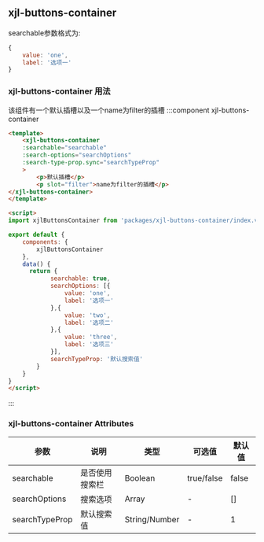 <script>
    import baseVue from './import.js'

    export default baseVue
</script>
## xjl-buttons-container
searchable参数格式为:
```js
{
    value: 'one',
    label: '选项一'
}
```
### xjl-buttons-container 用法
该组件有一个默认插槽以及一个name为filter的插槽
:::component xjl-buttons-container
```html
<template>
    <xjl-buttons-container 
    :searchable="searchable" 
    :search-options="searchOptions"
    :search-type-prop.sync="searchTypeProp"
    >
        <p>默认插槽</p>
        <p slot="filter">name为filter的插槽</p>
</xjl-buttons-container>
</template>

<script>
import xjlButtonsContainer from 'packages/xjl-buttons-container/index.vue'

export default {
    components: {
        xjlButtonsContainer
    },
    data() {
      return {
            searchable: true,
            searchOptions: [{
                value: 'one',
                label: '选项一'
            },{
                value: 'two',
                label: '选项二'
            },{
                value: 'three',
                label: '选项三'
            }],
            searchTypeProp: '默认搜索值'
        }
    }
}
</script>
```
:::


### xjl-buttons-container Attributes

| 参数          | 说明            | 类型            | 可选值                 | 默认值   |
|------------- |---------------- |---------------- |---------------------- |-------- |
| searchable | 是否使用搜索栏  | Boolean | true/false | false |
| searchOptions | 搜索选项 | Array | - | [] |
| searchTypeProp | 默认搜索值 | String/Number | - | 1 |
